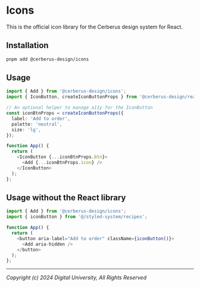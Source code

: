# Icons

This is the official icon library for the Cerberus design system for React.

## Installation

```bash
pnpm add @cerberus-design/icons
```

## Usage

```typescript
import { Add } from '@cerberus-design/icons';
import { IconButton, createIconButtonProps } from '@cerberus-design/react';

// An optional helper to manage a11y for the IconButton
const iconBtnProps = createIconButtonProps({
  label: 'Add to order',
  palette: 'neutral',
  size: 'lg',
});

function App() {
  return (
    <IconButton {...iconBtnProps.btn}>
      <Add {...iconBtnProps.icon} />
    </IconButton>
  );
};
```

## Usage without the React library

```typescript
import { Add } from '@cerberus-design/icons';
import { iconButton } from '@/styled-system/recipes';

function App() {
  return (
    <button aria-label="Add to order" className={iconButton()}>
      <Add aria-hidden />
    </button>
  );
};
```

---

_Copyright (c) 2024 Digital University, All Rights Reserved_
